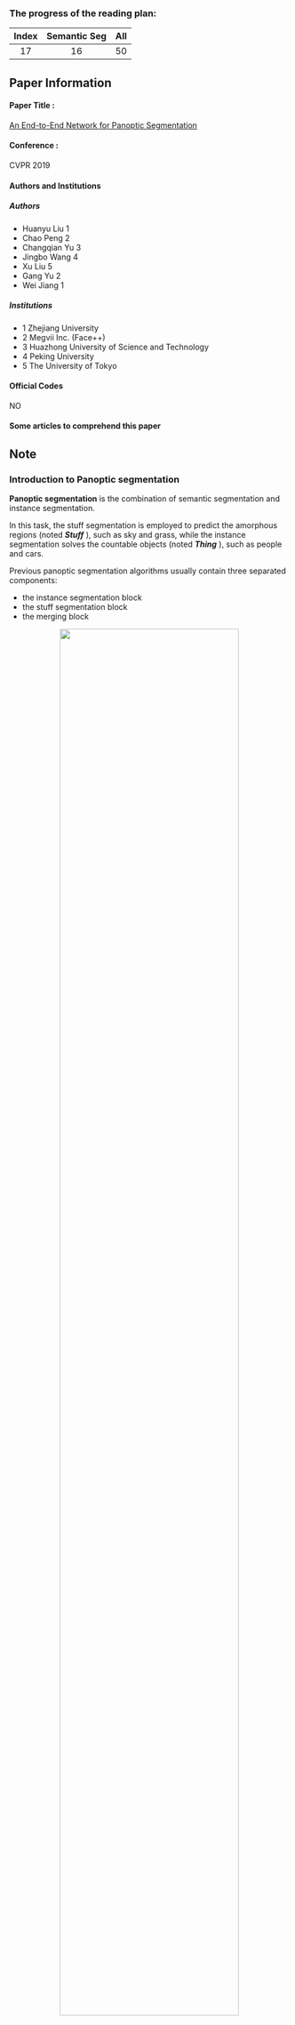### The progress of the reading plan: 
| Index  |  Semantic Seg | All |
| :----: | :-------: | :-------: |
| 17 | 16 | 50 |

## Paper Information
#### Paper Title : 
[An End-to-End Network for Panoptic Segmentation](https://arxiv.org/abs/1903.05027) 

#### Conference : 
CVPR 2019

#### Authors and Institutions
##### Authors
+ Huanyu Liu 1
+ Chao Peng 2
+ Changqian Yu 3
+ Jingbo Wang 4
+ Xu Liu 5
+ Gang Yu 2
+ Wei Jiang 1

##### Institutions
+ 1 Zhejiang University
+ 2 Megvii Inc. (Face++)
+ 3 Huazhong University of Science and Technology+ 4 Peking University
+ 5 The University of Tokyo


#### Official Codes
NO

#### Some articles to comprehend this paper

## Note
### Introduction to Panoptic segmentation
**Panoptic segmentation** is the combination of semantic segmentation and instance segmentation.

In this task, the stuff segmentation is employed to predict the amorphous regions (noted ***Stuff*** ), such as sky and grass, while the instance segmentation solves the countable objects (noted ***Thing*** ), such as people and cars.


Previous panoptic segmentation algorithms usually contain three separated components: 

+ the instance segmentation block
+ the stuff segmentation block
+ the merging block

<div  align="center">    
<img src="https://raw.githubusercontent.com/zhixuanli/segmentation-paper-reading-notes/master/images-folder/17-OANet/01.png" width="80%" />
</div>

But this independent way is inefficient.

And the merging period has the challenge of overlapping. This paper proposed an end-to-end method to use one network to do the 2 tasks, and a new learnable mergin method.

### Introduction to Instance Segmentation
two main frameworks for instance segmentation:

+ the proposal-based methods: 
	+ first generate the object detection bounding boxes and then perform mask prediction on each box for instance segmentation.
+ segmentation-based methods

### About the OANet:

#### Network Structure

<div  align="center">    
<img src="https://raw.githubusercontent.com/zhixuanli/segmentation-paper-reading-notes/master/images-folder/17-OANet/02.png" width="100%" />
</div>
We employ FPN as the backbone architecture for the end-to-end network.

For instance segmentation, we adopt the original Mask R-CNN as our network framework.  

#### The Stuff Segmentation Branch

<div  align="center">    
<img src="https://raw.githubusercontent.com/zhixuanli/segmentation-paper-reading-notes/master/images-folder/17-OANet/03.png" width="80%" />
</div>


#### The Instance Segmentation Branch
<div  align="center">    
<img src="https://raw.githubusercontent.com/zhixuanli/segmentation-paper-reading-notes/master/images-folder/17-OANet/05.png" width="100%" />
</div>

#### The loss function
<div  align="center">    
<img src="https://raw.githubusercontent.com/zhixuanli/segmentation-paper-reading-notes/master/images-folder/17-OANet/04.png" width="60%" />
</div>

The first two losses are from the RPN head. $L_{rpn-cls}$ is the RPN objectness loss and $L_{rpn-bbox}$ is the RPN bounding-box loss.

#### Spatial Ranking Module
##### 1. the heuristic approach
Using the detection score to sort the instances in descending order, and then assign them to the stuff canvas by the rule of larger score objects on top of lower ones.

<div  align="center">    
<img src="https://raw.githubusercontent.com/zhixuanli/segmentation-paper-reading-notes/master/images-folder/17-OANet/14.png" width="80%" />
</div>

However, this heuristic algorithm could easily fail in practice. 

As the person class is more frequent than the tie in the COCO dataset, its detection score is tend to be higher than the tie bounding box. Thus through the above simple rule, the tie instance is covered by the person instance, and leading to the performance drops.

##### 2. What is we alleviate this phenomenon through the panoptic annotation?
That is if we force the network learns the person annotation with a hole in the place of the tie, could we avoid the above situation?

The answer is no! We'll only find the decayed performance.

<div  align="center">    
<img src="https://raw.githubusercontent.com/zhixuanli/segmentation-paper-reading-notes/master/images-folder/17-OANet/11.png" width="80%" />
</div>

Look at the second line.

##### 3. The proposed spatial ranking module



### Key Words



## Five questions about this paper:

### 1. [Problem Definition / Motivation] What problem is this paper trying to solve? 
Traditionally, in panoptic segmentation algorithms, the instance and stuff segmentation blocks are independent without any feature sharing. This results in apparent **computational overhead**.

At the merging period, without the context information between the stuff and thing, the merge process will face the challenge of **overlapping relationships** between instances and stuff.

### 2. [Contribution / Method] What's new in this paper? / How does this paper solve the above problems?
+ We incorporate the instance segmentation and stuff segmentation **into one network**, which shares the backbone features but applies different head branches for the two tasks.
+ To solve the problem of overlapping relationship between object instances, we introduce a new algorithm called **Spatial Ranking Module**. This module learns the ranking score and offers an ordering accordance for instances.

### 3. Details about the experiment

#### 3.1 Which Datasets are used?



#### 3.2 How is the experiment set up?



#### 3.3 What's the evaluation metric?
Panoptic Quality (PQ):

It contains two factors: 

+ 1) the Segmentation Quality (SQ) measures the quality of all categories
+ 2) the Detection Quality (DQ) measures only the instance classes.


#### 3.4 Ablation Study



#### 3.5 What is the ranking of the experiment results?



### 4. Advantages (self-summary rather than the author's)



### 5. Disadvantages (self-summary rather than the author's)